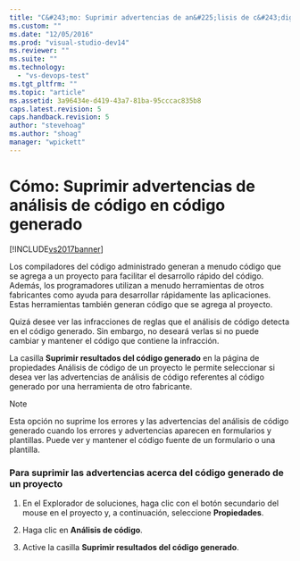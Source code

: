 ```yaml
---
title: "C&#243;mo: Suprimir advertencias de an&#225;lisis de c&#243;digo en c&#243;digo generado | Microsoft Docs"
ms.custom: ""
ms.date: "12/05/2016"
ms.prod: "visual-studio-dev14"
ms.reviewer: ""
ms.suite: ""
ms.technology: 
  - "vs-devops-test"
ms.tgt_pltfrm: ""
ms.topic: "article"
ms.assetid: 3a96434e-d419-43a7-81ba-95cccac835b8
caps.latest.revision: 5
caps.handback.revision: 5
author: "stevehoag"
ms.author: "shoag"
manager: "wpickett"
---
```

# C&#243;mo: Suprimir advertencias de an&#225;lisis de c&#243;digo en c&#243;digo generado
[!INCLUDE[vs2017banner](../code-quality/includes/vs2017banner.md)]

Los compiladores del código administrado generan a menudo código que se agrega a un proyecto para facilitar el desarrollo rápido del código.  Además, los programadores utilizan a menudo herramientas de otros fabricantes como ayuda para desarrollar rápidamente las aplicaciones.  Estas herramientas también generan código que se agrega al proyecto.  
  
 Quizá desee ver las infracciones de reglas que el análisis de código detecta en el código generado.  Sin embargo, no deseará verlas si no puede cambiar y mantener el código que contiene la infracción.  
  
 La casilla **Suprimir resultados del código generado** en la página de propiedades Análisis de código de un proyecto le permite seleccionar si desea ver las advertencias de análisis de código referentes al código generado por una herramienta de otro fabricante.  
  
> [!NOTE]
>  Esta opción no suprime los errores y las advertencias del análisis de código generado cuando los errores y advertencias aparecen en formularios y plantillas.  Puede ver y mantener el código fuente de un formulario o una plantilla.  
  
### Para suprimir las advertencias acerca del código generado de un proyecto  
  
1.  En el Explorador de soluciones, haga clic con el botón secundario del mouse en el proyecto y, a continuación, seleccione **Propiedades**.  
  
2.  Haga clic en **Análisis de código**.  
  
3.  Active la casilla **Suprimir resultados del código generado**.